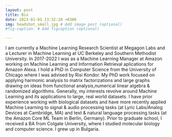 ```yaml
---
layout: post
title: Bio
date: 2023-01-01 13:32:20 +0300
img: headshot_small.jpg # Add image post (optional)
#fig-caption: # Add figcaption (optional)

---
```

I am currently a Machine Learning Research Scientist at Megagon Labs and a Lecturer in Machine Learning at UC Berkeley and Southern Methodist University. In 2017-2022 I was as a Machine Learning Manager at Amazon working on Machine Learning and Information Retrieval aplications for Amazon Alexa. I hold a PhD in Computer Science from the University of Chicago where I was advised by Risi Kondor. My PhD work focused on applying harmonic analysis to matrix factorizations and large graphs drawing on ideas from functional analysis,numerical linear algebra & randomized algorithms. Generally, my interests revolve around Machine Learning and its applications to large, real world datasets. I have prior experience working with biological datasets and have more recently applied Machine Learning to signal & audio processing tasks (at Lyric Labs/Analog Devices at Cambridge, MA) and text & natural language processing tasks (at the Amazon Core ML Team in Berlin, Germany). Prior to graduate school, I received a BA from Colgate University, where I studied molecular biology and computer science. I grew up in Bulgaria.
